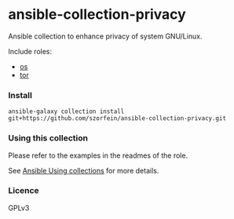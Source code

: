 # ansible-collection-privacy

Ansible collection to enhance privacy of system GNU/Linux.

Include roles:
+ [os](https://github.com/szorfein/ansible-collection-privacy/tree/main/roles/os)
+ [tor](https://github.com/szorfein/ansible-collection-privacy/tree/main/roles/tor)

### Install

    ansible-galaxy collection install git+https://github.com/szorfein/ansible-collection-privacy.git

### Using this collection
Please refer to the examples in the readmes of the role.

See [Ansible Using
collections](https://docs.ansible.com/ansible/latest/user_guide/collections_using.html) for more details.

### Licence

GPLv3
